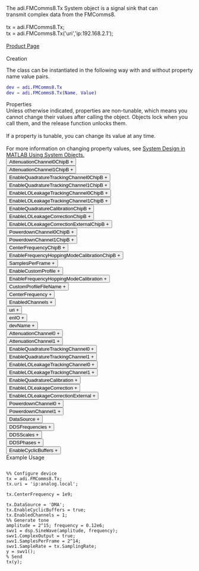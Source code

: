 

<!-- <div class="sysobj_h1">adi.FMComms8.Tx</div> -->

<!-- <div class="sysobj_top_desc">
Receive data from Analog Devices AD9361 transceiver
</div> -->

<!-- <div class="sysobj_desc_title">Description</div> -->

<div class="sysobj_desc_txt">
<span>
    The adi.FMComms8.Tx System object is a signal sink that can<br>    transmit complex data from the FMComms8.<br> <br>    tx = adi.FMComms8.Tx;<br>    tx = adi.FMComms8.Tx('uri','ip:192.168.2.1');<br> <br>    <a href="https://www.analog.com/en/design-center/evaluation-hardware-and-software/evaluation-boards-kits/EVAL-AD-FMCOMMS8.html">Product Page</a><br> <br>
</span>

</div>

<div class="sysobj_desc_title">Creation</div>

The class can be instantiated in the following way with and without property name value pairs.

```matlab
dev = adi.FMComms8.Tx
dev = adi.FMComms8.Tx(Name, Value)
```

<div class="sysobj_desc_title">Properties</div>

<div class="sysobj_desc_txt">
<span>
Unless otherwise indicated, properties are non-tunable, which means you cannot change their values after calling the object. Objects lock when you call them, and the release function unlocks them.
<br><br>
If a property is tunable, you can change its value at any time.
<br><br>
For more information on changing property values, see <a href="https://www.mathworks.com/help/matlab/matlab_prog/system-design-in-matlab-using-system-objects.html">System Design in MATLAB Using System Objects.</a>
</span>
</div>
<div class="property">
  <button type="button" onclick="collapse('AttenuationChannel0ChipB')" class="collapsible-property collapsible-property-AttenuationChannel0ChipB">AttenuationChannel0ChipB <span style="text-align:right" class="plus-AttenuationChannel0ChipB">+</span></button>
  <div class="content content-AttenuationChannel0ChipB" style="display: none;">
    <p style="padding: 0px;">Attentuation specified as a scalar from -41.95 to 0 dB with a resolution of 0.05 dB.Help for adi.FMComms8.Tx/AttenuationChannel0ChipB is inherited from superclass ADI.ADRV9009ZU11EG.TX</p>
  </div>
  </div>
<div class="property">
  <button type="button" onclick="collapse('AttenuationChannel1ChipB')" class="collapsible-property collapsible-property-AttenuationChannel1ChipB">AttenuationChannel1ChipB <span style="text-align:right" class="plus-AttenuationChannel1ChipB">+</span></button>
  <div class="content content-AttenuationChannel1ChipB" style="display: none;">
    <p style="padding: 0px;">Attentuation specified as a scalar from -41.95 to 0 dB with a resolution of 0.05 dB.Help for adi.FMComms8.Tx/AttenuationChannel1ChipB is inherited from superclass ADI.ADRV9009ZU11EG.TX</p>
  </div>
  </div>
<div class="property">
  <button type="button" onclick="collapse('EnableQuadratureTrackingChannel0ChipB')" class="collapsible-property collapsible-property-EnableQuadratureTrackingChannel0ChipB">EnableQuadratureTrackingChannel0ChipB <span style="text-align:right" class="plus-EnableQuadratureTrackingChannel0ChipB">+</span></button>
  <div class="content content-EnableQuadratureTrackingChannel0ChipB" style="display: none;">
    <p style="padding: 0px;">Option to enable quadrature tracking, specified as true or false. When this property is true, IQ imbalance compensation is applied to the transmitted signal.Help for adi.FMComms8.Tx/EnableQuadratureTrackingChannel0ChipB is inherited from superclass ADI.ADRV9009ZU11EG.TX</p>
  </div>
  </div>
<div class="property">
  <button type="button" onclick="collapse('EnableQuadratureTrackingChannel1ChipB')" class="collapsible-property collapsible-property-EnableQuadratureTrackingChannel1ChipB">EnableQuadratureTrackingChannel1ChipB <span style="text-align:right" class="plus-EnableQuadratureTrackingChannel1ChipB">+</span></button>
  <div class="content content-EnableQuadratureTrackingChannel1ChipB" style="display: none;">
    <p style="padding: 0px;">Option to enable quadrature tracking, specified as true or false. When this property is true, IQ imbalance compensation is applied to the transmitted signal.Help for adi.FMComms8.Tx/EnableQuadratureTrackingChannel1ChipB is inherited from superclass ADI.ADRV9009ZU11EG.TX</p>
  </div>
  </div>
<div class="property">
  <button type="button" onclick="collapse('EnableLOLeakageTrackingChannel0ChipB')" class="collapsible-property collapsible-property-EnableLOLeakageTrackingChannel0ChipB">EnableLOLeakageTrackingChannel0ChipB <span style="text-align:right" class="plus-EnableLOLeakageTrackingChannel0ChipB">+</span></button>
  <div class="content content-EnableLOLeakageTrackingChannel0ChipB" style="display: none;">
    <p style="padding: 0px;">Option to enable quadrature tracking, specified as true or false. When this property is true, LO leakage compensation is applied to the transmitted signal.Help for adi.FMComms8.Tx/EnableLOLeakageTrackingChannel0ChipB is inherited from superclass ADI.ADRV9009ZU11EG.TX</p>
  </div>
  </div>
<div class="property">
  <button type="button" onclick="collapse('EnableLOLeakageTrackingChannel1ChipB')" class="collapsible-property collapsible-property-EnableLOLeakageTrackingChannel1ChipB">EnableLOLeakageTrackingChannel1ChipB <span style="text-align:right" class="plus-EnableLOLeakageTrackingChannel1ChipB">+</span></button>
  <div class="content content-EnableLOLeakageTrackingChannel1ChipB" style="display: none;">
    <p style="padding: 0px;">Option to enable quadrature tracking, specified as true or false. When this property is true, LO leakage compensation is applied to the transmitted signal.Help for adi.FMComms8.Tx/EnableLOLeakageTrackingChannel1ChipB is inherited from superclass ADI.ADRV9009ZU11EG.TX</p>
  </div>
  </div>
<div class="property">
  <button type="button" onclick="collapse('EnableQuadratureCalibrationChipB')" class="collapsible-property collapsible-property-EnableQuadratureCalibrationChipB">EnableQuadratureCalibrationChipB <span style="text-align:right" class="plus-EnableQuadratureCalibrationChipB">+</span></button>
  <div class="content content-EnableQuadratureCalibrationChipB" style="display: none;">
    <p style="padding: 0px;">Option to enable quadrature calibration on initialization, specified as true or false. When this property is true, IQ imbalance compensation is applied to the input signal.Help for adi.FMComms8.Tx/EnableQuadratureCalibrationChipB is inherited from superclass ADI.ADRV9009ZU11EG.TX</p>
  </div>
  </div>
<div class="property">
  <button type="button" onclick="collapse('EnableLOLeakageCorrectionChipB')" class="collapsible-property collapsible-property-EnableLOLeakageCorrectionChipB">EnableLOLeakageCorrectionChipB <span style="text-align:right" class="plus-EnableLOLeakageCorrectionChipB">+</span></button>
  <div class="content content-EnableLOLeakageCorrectionChipB" style="display: none;">
    <p style="padding: 0px;">Option to enable phase tracking, specified as true or false. When this property is true, at initialization LO leakage correction will be appliedHelp for adi.FMComms8.Tx/EnableLOLeakageCorrectionChipB is inherited from superclass ADI.ADRV9009ZU11EG.TX</p>
  </div>
  </div>
<div class="property">
  <button type="button" onclick="collapse('EnableLOLeakageCorrectionExternalChipB')" class="collapsible-property collapsible-property-EnableLOLeakageCorrectionExternalChipB">EnableLOLeakageCorrectionExternalChipB <span style="text-align:right" class="plus-EnableLOLeakageCorrectionExternalChipB">+</span></button>
  <div class="content content-EnableLOLeakageCorrectionExternalChipB" style="display: none;">
    <p style="padding: 0px;">Option to enable phase tracking, specified as true or false. When this property is true, at initialization LO leakage correction will be applied within an external loopback path. Note this requires external cabling.Help for adi.FMComms8.Tx/EnableLOLeakageCorrectionExternalChipB is inherited from superclass ADI.ADRV9009ZU11EG.TX</p>
  </div>
  </div>
<div class="property">
  <button type="button" onclick="collapse('PowerdownChannel0ChipB')" class="collapsible-property collapsible-property-PowerdownChannel0ChipB">PowerdownChannel0ChipB <span style="text-align:right" class="plus-PowerdownChannel0ChipB">+</span></button>
  <div class="content content-PowerdownChannel0ChipB" style="display: none;">
    <p style="padding: 0px;">Logical which will power down TX channel 0 when setHelp for adi.FMComms8.Tx/PowerdownChannel0ChipB is inherited from superclass ADI.ADRV9009ZU11EG.TX</p>
  </div>
  </div>
<div class="property">
  <button type="button" onclick="collapse('PowerdownChannel1ChipB')" class="collapsible-property collapsible-property-PowerdownChannel1ChipB">PowerdownChannel1ChipB <span style="text-align:right" class="plus-PowerdownChannel1ChipB">+</span></button>
  <div class="content content-PowerdownChannel1ChipB" style="display: none;">
    <p style="padding: 0px;">Logical which will power down TX channel 1 when setHelp for adi.FMComms8.Tx/PowerdownChannel1ChipB is inherited from superclass ADI.ADRV9009ZU11EG.TX</p>
  </div>
  </div>
<div class="property">
  <button type="button" onclick="collapse('CenterFrequencyChipB')" class="collapsible-property collapsible-property-CenterFrequencyChipB">CenterFrequencyChipB <span style="text-align:right" class="plus-CenterFrequencyChipB">+</span></button>
  <div class="content content-CenterFrequencyChipB" style="display: none;">
    <p style="padding: 0px;">RF center frequency, specified in Hz as a scalar. The default is 2.4e9. This property is tunable.</p>
  </div>
  </div>
<div class="property">
  <button type="button" onclick="collapse('EnableFrequencyHoppingModeCalibrationChipB')" class="collapsible-property collapsible-property-EnableFrequencyHoppingModeCalibrationChipB">EnableFrequencyHoppingModeCalibrationChipB <span style="text-align:right" class="plus-EnableFrequencyHoppingModeCalibrationChipB">+</span></button>
  <div class="content content-EnableFrequencyHoppingModeCalibrationChipB" style="display: none;">
    <p style="padding: 0px;">Option to enable frequency hopping mode VCO calibration, specified as true or false. When this property is true, at initialization VCO calibration lookup table is populated</p>
  </div>
  </div>
<div class="property">
  <button type="button" onclick="collapse('SamplesPerFrame')" class="collapsible-property collapsible-property-SamplesPerFrame">SamplesPerFrame <span style="text-align:right" class="plus-SamplesPerFrame">+</span></button>
  <div class="content content-SamplesPerFrame" style="display: none;">
    <p style="padding: 0px;">Number of samples per frame, specified as an even positive integer from 2 to 16,777,216. Using values less than 3660 can yield poor performance.</p>
  </div>
  </div>
<div class="property">
  <button type="button" onclick="collapse('EnableCustomProfile')" class="collapsible-property collapsible-property-EnableCustomProfile">EnableCustomProfile <span style="text-align:right" class="plus-EnableCustomProfile">+</span></button>
  <div class="content content-EnableCustomProfile" style="display: none;">
    <p style="padding: 0px;">Enable use of custom Profile file to set SamplingRate, RFBandwidth, and FIR in datapaths</p>
  </div>
  </div>
<div class="property">
  <button type="button" onclick="collapse('EnableFrequencyHoppingModeCalibration')" class="collapsible-property collapsible-property-EnableFrequencyHoppingModeCalibration">EnableFrequencyHoppingModeCalibration <span style="text-align:right" class="plus-EnableFrequencyHoppingModeCalibration">+</span></button>
  <div class="content content-EnableFrequencyHoppingModeCalibration" style="display: none;">
    <p style="padding: 0px;">Option to enable frequency hopping mode VCO calibration, specified as true or false. When this property is true, at initialization VCO calibration lookup table is populated</p>
  </div>
  </div>
<div class="property">
  <button type="button" onclick="collapse('CustomProfileFileName')" class="collapsible-property collapsible-property-CustomProfileFileName">CustomProfileFileName <span style="text-align:right" class="plus-CustomProfileFileName">+</span></button>
  <div class="content content-CustomProfileFileName" style="display: none;">
    <p style="padding: 0px;">Path to custom Profile file created from profile wizard</p>
  </div>
  </div>
<div class="property">
  <button type="button" onclick="collapse('CenterFrequency')" class="collapsible-property collapsible-property-CenterFrequency">CenterFrequency <span style="text-align:right" class="plus-CenterFrequency">+</span></button>
  <div class="content content-CenterFrequency" style="display: none;">
    <p style="padding: 0px;">RF center frequency, specified in Hz as a scalar. The default is 2.4e9. This property is tunable.</p>
  </div>
  </div>
<div class="property">
  <button type="button" onclick="collapse('EnabledChannels')" class="collapsible-property collapsible-property-EnabledChannels">EnabledChannels <span style="text-align:right" class="plus-EnabledChannels">+</span></button>
  <div class="content content-EnabledChannels" style="display: none;">
    <p style="padding: 0px;">Indexs of channels to be enabled. Input should be a [1xN] vector with the indexes of channels to be enabled. Order is irrelevant</p>
  </div>
  </div>
<div class="property">
  <button type="button" onclick="collapse('uri')" class="collapsible-property collapsible-property-uri">uri <span style="text-align:right" class="plus-uri">+</span></button>
  <div class="content content-uri" style="display: none;">
    <p style="padding: 0px;">Hostname or IP address of remote libIIO deviceHelp for adi.FMComms8.Tx/uri is inherited from superclass MATLABSHARED.LIBIIO.BASE</p>
  </div>
  </div>
<div class="property">
  <button type="button" onclick="collapse('enIO')" class="collapsible-property collapsible-property-enIO">enIO <span style="text-align:right" class="plus-enIO">+</span></button>
  <div class="content content-enIO" style="display: none;">
    <p style="padding: 0px;">If true, connects to libIIO device during simulationHelp for adi.FMComms8.Tx/enIO is inherited from superclass MATLABSHARED.LIBIIO.BASE</p>
  </div>
  </div>
<div class="property">
  <button type="button" onclick="collapse('devName')" class="collapsible-property collapsible-property-devName">devName <span style="text-align:right" class="plus-devName">+</span></button>
  <div class="content content-devName" style="display: none;">
    <p style="padding: 0px;">Name of the libIIO deviceHelp for adi.FMComms8.Tx/devName is inherited from superclass MATLABSHARED.LIBIIO.BASE</p>
  </div>
  </div>
<div class="property">
  <button type="button" onclick="collapse('AttenuationChannel0')" class="collapsible-property collapsible-property-AttenuationChannel0">AttenuationChannel0 <span style="text-align:right" class="plus-AttenuationChannel0">+</span></button>
  <div class="content content-AttenuationChannel0" style="display: none;">
    <p style="padding: 0px;">Attentuation specified as a scalar from -41.95 to 0 dB with a resolution of 0.05 dB.Help for adi.FMComms8.Tx/AttenuationChannel0 is inherited from superclass ADI.ADRV9009.TX</p>
  </div>
  </div>
<div class="property">
  <button type="button" onclick="collapse('AttenuationChannel1')" class="collapsible-property collapsible-property-AttenuationChannel1">AttenuationChannel1 <span style="text-align:right" class="plus-AttenuationChannel1">+</span></button>
  <div class="content content-AttenuationChannel1" style="display: none;">
    <p style="padding: 0px;">Attentuation specified as a scalar from -41.95 to 0 dB with a resolution of 0.05 dB.Help for adi.FMComms8.Tx/AttenuationChannel1 is inherited from superclass ADI.ADRV9009.TX</p>
  </div>
  </div>
<div class="property">
  <button type="button" onclick="collapse('EnableQuadratureTrackingChannel0')" class="collapsible-property collapsible-property-EnableQuadratureTrackingChannel0">EnableQuadratureTrackingChannel0 <span style="text-align:right" class="plus-EnableQuadratureTrackingChannel0">+</span></button>
  <div class="content content-EnableQuadratureTrackingChannel0" style="display: none;">
    <p style="padding: 0px;">Option to enable quadrature tracking, specified as true or false. When this property is true, IQ imbalance compensation is applied to the transmitted signal.Help for adi.FMComms8.Tx/EnableQuadratureTrackingChannel0 is inherited from superclass ADI.ADRV9009.TX</p>
  </div>
  </div>
<div class="property">
  <button type="button" onclick="collapse('EnableQuadratureTrackingChannel1')" class="collapsible-property collapsible-property-EnableQuadratureTrackingChannel1">EnableQuadratureTrackingChannel1 <span style="text-align:right" class="plus-EnableQuadratureTrackingChannel1">+</span></button>
  <div class="content content-EnableQuadratureTrackingChannel1" style="display: none;">
    <p style="padding: 0px;">Option to enable quadrature tracking, specified as true or false. When this property is true, IQ imbalance compensation is applied to the transmitted signal.Help for adi.FMComms8.Tx/EnableQuadratureTrackingChannel1 is inherited from superclass ADI.ADRV9009.TX</p>
  </div>
  </div>
<div class="property">
  <button type="button" onclick="collapse('EnableLOLeakageTrackingChannel0')" class="collapsible-property collapsible-property-EnableLOLeakageTrackingChannel0">EnableLOLeakageTrackingChannel0 <span style="text-align:right" class="plus-EnableLOLeakageTrackingChannel0">+</span></button>
  <div class="content content-EnableLOLeakageTrackingChannel0" style="display: none;">
    <p style="padding: 0px;">Option to enable quadrature tracking, specified as true or false. When this property is true, LO leakage compensation is applied to the transmitted signal.Help for adi.FMComms8.Tx/EnableLOLeakageTrackingChannel0 is inherited from superclass ADI.ADRV9009.TX</p>
  </div>
  </div>
<div class="property">
  <button type="button" onclick="collapse('EnableLOLeakageTrackingChannel1')" class="collapsible-property collapsible-property-EnableLOLeakageTrackingChannel1">EnableLOLeakageTrackingChannel1 <span style="text-align:right" class="plus-EnableLOLeakageTrackingChannel1">+</span></button>
  <div class="content content-EnableLOLeakageTrackingChannel1" style="display: none;">
    <p style="padding: 0px;">Option to enable quadrature tracking, specified as true or false. When this property is true, LO leakage compensation is applied to the transmitted signal.Help for adi.FMComms8.Tx/EnableLOLeakageTrackingChannel1 is inherited from superclass ADI.ADRV9009.TX</p>
  </div>
  </div>
<div class="property">
  <button type="button" onclick="collapse('EnableQuadratureCalibration')" class="collapsible-property collapsible-property-EnableQuadratureCalibration">EnableQuadratureCalibration <span style="text-align:right" class="plus-EnableQuadratureCalibration">+</span></button>
  <div class="content content-EnableQuadratureCalibration" style="display: none;">
    <p style="padding: 0px;">Option to enable quadrature calibration on initialization, specified as true or false. When this property is true, IQ imbalance compensation is applied to the input signal.Help for adi.FMComms8.Tx/EnableQuadratureCalibration is inherited from superclass ADI.ADRV9009.TX</p>
  </div>
  </div>
<div class="property">
  <button type="button" onclick="collapse('EnableLOLeakageCorrection')" class="collapsible-property collapsible-property-EnableLOLeakageCorrection">EnableLOLeakageCorrection <span style="text-align:right" class="plus-EnableLOLeakageCorrection">+</span></button>
  <div class="content content-EnableLOLeakageCorrection" style="display: none;">
    <p style="padding: 0px;">Option to enable phase tracking, specified as true or false. When this property is true, at initialization LO leakage correction will be appliedHelp for adi.FMComms8.Tx/EnableLOLeakageCorrection is inherited from superclass ADI.ADRV9009.TX</p>
  </div>
  </div>
<div class="property">
  <button type="button" onclick="collapse('EnableLOLeakageCorrectionExternal')" class="collapsible-property collapsible-property-EnableLOLeakageCorrectionExternal">EnableLOLeakageCorrectionExternal <span style="text-align:right" class="plus-EnableLOLeakageCorrectionExternal">+</span></button>
  <div class="content content-EnableLOLeakageCorrectionExternal" style="display: none;">
    <p style="padding: 0px;">Option to enable phase tracking, specified as true or false. When this property is true, at initialization LO leakage correction will be applied within an external loopback path. Note this requires external cabling.Help for adi.FMComms8.Tx/EnableLOLeakageCorrectionExternal is inherited from superclass ADI.ADRV9009.TX</p>
  </div>
  </div>
<div class="property">
  <button type="button" onclick="collapse('PowerdownChannel0')" class="collapsible-property collapsible-property-PowerdownChannel0">PowerdownChannel0 <span style="text-align:right" class="plus-PowerdownChannel0">+</span></button>
  <div class="content content-PowerdownChannel0" style="display: none;">
    <p style="padding: 0px;">Logical which will power down TX channel 0 when setHelp for adi.FMComms8.Tx/PowerdownChannel0 is inherited from superclass ADI.ADRV9009.TX</p>
  </div>
  </div>
<div class="property">
  <button type="button" onclick="collapse('PowerdownChannel1')" class="collapsible-property collapsible-property-PowerdownChannel1">PowerdownChannel1 <span style="text-align:right" class="plus-PowerdownChannel1">+</span></button>
  <div class="content content-PowerdownChannel1" style="display: none;">
    <p style="padding: 0px;">Logical which will power down TX channel 1 when setHelp for adi.FMComms8.Tx/PowerdownChannel1 is inherited from superclass ADI.ADRV9009.TX</p>
  </div>
  </div>
<div class="property">
  <button type="button" onclick="collapse('DataSource')" class="collapsible-property collapsible-property-DataSource">DataSource <span style="text-align:right" class="plus-DataSource">+</span></button>
  <div class="content content-DataSource" style="display: none;">
    <p style="padding: 0px;">Data source, specified as one of the following: 'DMA' — Specify the host as the source of the data. 'DDS' — Specify the DDS on the radio hardware as the source of the data. In this case, each channel has two additive tones.Help for adi.FMComms8.Tx/DataSource is inherited from superclass ADI.COMMON.DDS</p>
  </div>
  </div>
<div class="property">
  <button type="button" onclick="collapse('DDSFrequencies')" class="collapsible-property collapsible-property-DDSFrequencies">DDSFrequencies <span style="text-align:right" class="plus-DDSFrequencies">+</span></button>
  <div class="content content-DDSFrequencies" style="display: none;">
    <p style="padding: 0px;">Frequencies values in Hz of the DDS tone generators. For complex data devices the input is a [2xN] matrix where N is the available channels on the board. For complex data devices this is at most max(EnabledChannels)*2. For non-complex data devices this is at most max(EnabledChannels). If N < this upper limit, other DDSs are not set.Help for adi.FMComms8.Tx/DDSFrequencies is inherited from superclass ADI.COMMON.DDS</p>
  </div>
  </div>
<div class="property">
  <button type="button" onclick="collapse('DDSScales')" class="collapsible-property collapsible-property-DDSScales">DDSScales <span style="text-align:right" class="plus-DDSScales">+</span></button>
  <div class="content content-DDSScales" style="display: none;">
    <p style="padding: 0px;">Scale of DDS tones in range [0,1]. For complex data devices the input is a [2xN] matrix where N is the available channels on the board. For complex data devices this is at most max(EnabledChannels)*2. For non-complex data devices this is at most max(EnabledChannels). If N < this upper limit, other DDSs are not set.Help for adi.FMComms8.Tx/DDSScales is inherited from superclass ADI.COMMON.DDS</p>
  </div>
  </div>
<div class="property">
  <button type="button" onclick="collapse('DDSPhases')" class="collapsible-property collapsible-property-DDSPhases">DDSPhases <span style="text-align:right" class="plus-DDSPhases">+</span></button>
  <div class="content content-DDSPhases" style="display: none;">
    <p style="padding: 0px;">Phases of DDS tones in range [0,360000]. For complex data devices the input is a [2xN] matrix where N is the available channels on the board. For complex data devices this is at most max(EnabledChannels)*2. For non-complex data devices this is at most max(EnabledChannels). If N < this upper limit, other DDSs are not set.Help for adi.FMComms8.Tx/DDSPhases is inherited from superclass ADI.COMMON.DDS</p>
  </div>
  </div>
<div class="property">
  <button type="button" onclick="collapse('EnableCyclicBuffers')" class="collapsible-property collapsible-property-EnableCyclicBuffers">EnableCyclicBuffers <span style="text-align:right" class="plus-EnableCyclicBuffers">+</span></button>
  <div class="content content-EnableCyclicBuffers" style="display: none;">
    <p style="padding: 0px;">Enable Cyclic Buffers, configures transmit buffers to be cyclic, which makes them continuously repeatHelp for adi.FMComms8.Tx/EnableCyclicBuffers is inherited from superclass ADI.COMMON.DDS</p>
  </div>
  </div>

<div class="sysobj_desc_title">Example Usage</div>

```

%% Configure device
tx = adi.FMComms8.Tx;
tx.uri = 'ip:analog.local';

tx.CenterFrequency = 1e9;

tx.DataSource = 'DMA';
tx.EnableCyclicBuffers = true;
tx.EnabledChannels = 1;
%% Generate tone
amplitude = 2^15; frequency = 0.12e6;
swv1 = dsp.SineWave(amplitude, frequency);
swv1.ComplexOutput = true;
swv1.SamplesPerFrame = 2^14;
swv1.SampleRate = tx.SamplingRate;
y = swv1();
% Send
tx(y);

```